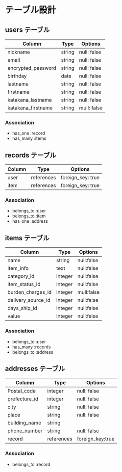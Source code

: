 # テーブル設計

## users テーブル

| Column              | Type   | Options     |                                 
| --------            | ------ | ----------- |
| nickname            | string | null: false |
| email               | string | null: false |
| encrypted_password  | string | null: false |
| birthday            | date   | null: false |
| lastname            | string | null: false |
| firstname           | string | null: false |
| katakana_lastname   | string | null: false |
| katakana_firstname  | string | mull: false |
### Association
- has_one  :record
- has_many :items




## records テーブル
| Column        | Type       | Options           |
| ------        | ---------- | -----------       |
| user          | references | foreign_key: true |
| item          | references | foreign_key: true |
### Association
 - belongs_to :user 
 - belongs_to :item
 - has_one :address



## items テーブル

| Column               | Type       | Options           |
| --------             | ------     | -----------       |
| name                 | string     | null:false        |
| item_info            | text       | null:false        |
| category_id          | integer    | null:false        |
| item_status_id       | integer    | null:false        |
| burden_charges_id    | integer    | mull:false        |
| delivery_source_id   | integer    | null:fa;se        |
| days_ship_id         | integer    | null:false        |
| value                | integer    | null:false        |
### Association
- belongs_to :user
- has_many :records
- belongs_to :address


## addresses テーブル

| Column         | Type       | Options          |
| --------       | ------     | -----------      |
| Postal_code    | integer    | null: false
| prefecture_id  | integer    | null: false      |
| city           | string     | null: false      |
| place          | string     | null: false      |
| building_name  | string
| phone_number   | string     | null: false      |
| record         | references | foreign_key:true |
### Association
- belongs_to :record
 


